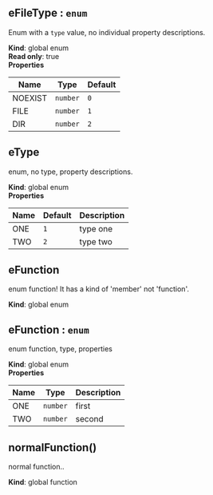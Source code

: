 <a name="eFileType"></a>

## eFileType : <code>enum</code>
Enum with a `type` value, no individual property descriptions.

**Kind**: global enum  
**Read only**: true  
**Properties**

| Name | Type | Default |
| --- | --- | --- |
| NOEXIST | <code>number</code> | <code>0</code> | 
| FILE | <code>number</code> | <code>1</code> | 
| DIR | <code>number</code> | <code>2</code> | 

<a name="eType"></a>

## eType
enum, no type, property descriptions.

**Kind**: global enum  
**Properties**

| Name | Default | Description |
| --- | --- | --- |
| ONE | <code>1</code> | type one |
| TWO | <code>2</code> | type two |

<a name="eFunction"></a>

## eFunction
enum function! It has a kind of 'member' not 'function'.

**Kind**: global enum  
<a name="eFunction"></a>

## eFunction : <code>enum</code>
enum function, type, properties

**Kind**: global enum  
**Properties**

| Name | Type | Description |
| --- | --- | --- |
| ONE | <code>number</code> | first |
| TWO | <code>number</code> | second |

<a name="normalFunction"></a>

## normalFunction()
normal function..

**Kind**: global function  
